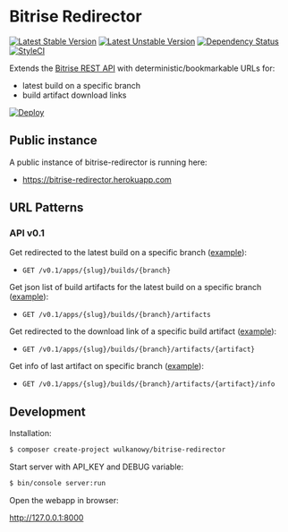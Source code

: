 # Bitrise Redirector

[![Latest Stable Version](https://poser.pugx.org/wulkanowy/bitrise-redirector/version?format=flat-square)](https://packagist.org/packages/wulkanowy/bitrise-redirector)
[![Latest Unstable Version](https://poser.pugx.org/wulkanowy/bitrise-redirector/v/unstable?format=flat-square)](https://packagist.org/packages/wulkanowy/bitrise-redirector)
[![Dependency Status](https://img.shields.io/gemnasium/wulkanowy/bitrise-redirector.svg?style=flat-square)](https://gemnasium.com/github.com/wulkanowy/bitrise-redirector)
[![StyleCI](https://styleci.io/repos/102099433/shield?branch=master)](https://styleci.io/repos/102099433)

Extends the [Bitrise REST API](http://devcenter.bitrise.io/api/v0.1/) with deterministic/bookmarkable URLs for:

 * latest build on a specific branch
 * build artifact download links

[![Deploy](https://www.herokucdn.com/deploy/button.svg)](https://heroku.com/deploy?template=https://github.com/wulkanowy/bitrise-redirector)

## Public instance

A public instance of bitrise-redirector is running here:

 * https://bitrise-redirector.herokuapp.com

## URL Patterns

### API v0.1

Get redirected to the latest build on a specific branch ([example](https://bitrise-redirector.herokuapp.com/v0.1/apps/daeff1893f3c8128/builds/master)):

 * `GET /v0.1/apps/{slug}/builds/{branch}`

Get json list of build artifacts for the latest build on a specific branch ([example](https://bitrise-redirector.herokuapp.com/v0.1/apps/daeff1893f3c8128/builds/master/artifacts)):

 * `GET /v0.1/apps/{slug}/builds/{branch}/artifacts`

Get redirected to the download link of a specific build artifact ([example](https://bitrise-redirector.herokuapp.com/v0.1/apps/daeff1893f3c8128/builds/master/artifacts/app-debug-bitrise-signed.apk)):

 * `GET /v0.1/apps/{slug}/builds/{branch}/artifacts/{artifact}`

Get info of last artifact on specific branch ([example](https://bitrise-redirector.herokuapp.com/v0.1/apps/daeff1893f3c8128/builds/master/artifacts/app-debug-bitrise-signed.apk/info)):

 * `GET /v0.1/apps/{slug}/builds/{branch}/artifacts/{artifact}/info`

## Development

Installation:

```bash
$ composer create-project wulkanowy/bitrise-redirector
```

Start server with API_KEY and DEBUG variable:

```bash
$ bin/console server:run
```

Open the webapp in browser:

http://127.0.0.1:8000
